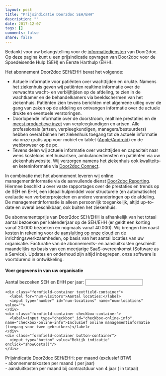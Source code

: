 ```yaml
---
layout: post
title: "Prijsindicatie Door2doc SEH/EHH"
description: ""
date: 2017-12-07
tags: []
comments: false
share: false
---
```


Bedankt voor uw belangstelling voor de [informatiediensten](http://docs.door2doc.com/2017-12-09/Door2doc/) van Door2doc. Op deze pagina kunt u een prijsindicatie opvragen van Door2doc voor de Spoedeisende Hulp (SEH) en Eerste Harthulp (EHH).

Het abonnement Door2doc SEH/EHH bevat het volgende:
* Actuele informatie voor patiënten over wachttijden en drukte. Namens het ziekenhuis geven wij patiënten realtime informatie over de verwachte wacht- en verblijftijden op de afdeling, te zien in de wachtkamer en de behandelkamers via beeldschermen van het ziekenhuis. Patiënten zien tevens berichten met algemene uitleg over de gang van zaken op de afdeling en ontvangen informatie over de actuele drukte en eventuele verstoringen.
* Doorlopende informatie over de doorstroom, realtime prestaties en de [meest productieve inzet](http://docs.door2doc.com/2017-12-08/Grip-op-werkdruk/) van verpleegkundigen en artsen. Alle professionals (artsen, verpleegkundigen, managers/bestuurders) hebben overal binnen het ziekenhuis toegang tot de actuele informatie via onze gratis app voor mobiel en tablet ([Apple](https://itunes.apple.com/nl/app/door2doc/id1237548513?mt=8)/[Android](https://play.google.com/store/apps/details?id=com.door2doc.app)) en de webbrowser op de pc.
* Tevens delen wij actuele informatie over wachttijden en capaciteit naar wens kosteloos met huisartsen, ambulancediensten en patiënten via uw ziekenhuiswebsite. Wij verzorgen namens het ziekenhuis ook kwaliteits- en keteninformatie via [Door2doc Connect](http://docs.door2doc.com/2017-12-05/Door2doc-Connect).

In combinatie met het abonnement leveren wij online managementinformatie via de aanvullende dienst [Door2doc Reporting](http://docs.door2doc.com/2017-12-04/Door2doc-Reporting). Hiermee beschikt u over vaste rapportages over de prestaties en trends op de SEH en EHH, een ideaal hulpmiddel voor structurele (en automatische) evaluatie van verbeterprojecten en andere veranderingen op de afdeling. De managementinformatie is alleen persoonlijk toegankelijk, altijd up-to-date en overal beschikbaar, ook buiten het ziekenhuis.

De abonnementsprijs van Door2doc SEH/EHH is afhankelijk van het totaal aantal bezoeken per kalenderjaar op de SEH/EHH (er geldt een korting vanaf 20.000 bezoeken en nogmaals vanaf 40.000). Wij brengen hiernaast kosten in rekening voor de [aansluiting op onze cloud](http://docs.door2doc.com/2017-12-06/aansluitinformatie/) en de inrichtingswerkzaamheden, op basis van het aantal locaties van uw organisatie. Facturatie van de abonnements- en aansluitkosten geschiedt maandelijks op basis van een meerjarige SaaS-overeenkomst (Software as a Service). Updates en onderhoud zijn altijd inbegrepen, onze software is voortdurend in ontwikkeling.

#### Voer gegevens in van uw organisatie
<p>

  <form action="" id="kosten-indicatie">
    <div class="formfield-container textfield-container">
      <label for="num-visitors">Aantal bezoeken SEH en EHH per jaar:</label>
      <input type="number" id="num-visitors" name="num-visitors" value="">
    </div>
  
    <div class="formfield-container textfield-container">
      <label for="num-visitors">Aantal locaties:</label>
      <input type="number" id="num-locations" name="num-locations" value="">
    </div>
    <div class="formfield-container checkbox-container">
      <label><input type="checkbox" id="checkbox-online-info" name="checkbox-online-info">Inclusief online managementinformatie (toegang voor twee gebruikers)</label>
    </div>
    <div class="formfield-container button-container">
      <input type="button" value="Bekijk indicatie" onclick="showCosts()"/>
    </div>
  </form>
  
  <div id="kosten-indicatie-result">
    <div class="result-container">
      <span>Prijsindicatie Door2doc SEH/EHH: per maand (exclusief BTW)<br>
      <span>- abonnementskosten </span><span class="result" id="resultMonth"></span><span> per maand (</span><span class="result" id="result"></span><span> per jaar)</span><br>
      <span>- aansluitkosten </span><span class="result" id="connectionFeeMonth"></span><span> per maand bij contractduur van 4 jaar (</span><span class="result" id="connectionFee"></span><span> in totaal)</span>
    </div>
  </div>
  
  <script>
      document.getElementById("kosten-indicatie").addEventListener("keypress", function(ev) {
          if (ev.keyCode == 13) {
              showCosts();
          }
      });
  
      function numberWithCommas(x) {
          return x.toString().replace(/\B(?=(\d{3})+(?!\d))/g, ".");
      }
  
      //  reductie 40% bij aantal > 40k, 20% bij aantal tussen 20-40k
      function calculateCosts(numVisitors, numLocations, oi) {
  
          var rate = .75,
              feeBasic = 12450,
              feeNext = 6000,
              feeOI = 1800,
              price = 0,
              connectionFee = 0,
              connectionFeeOI = 5500,
              limitVisitors_1 = 20000,
              limitVisitors_2 = 40000,
              oi_included = oi;
  
  
  
          if ( numVisitors > limitVisitors_2 ){
  
              price = parseInt(numVisitors - limitVisitors_2) * rate * (1-0.4) + limitVisitors_1 * rate * (1.8);
  
          } else if (numVisitors > limitVisitors_1) {
  
              price = parseInt(numVisitors - limitVisitors_1) * rate * (1-0.2) + limitVisitors_1 * rate;
  
          } else {
  
              price = numVisitors * rate;
  
          }
  
          if(numLocations > 1) {
  
              connectionFee = feeBasic + (numLocations - 1) * feeNext;
  
          } else {
  
              connectionFee = feeBasic;
  
          }
  
          if(oi_included) {
              price += feeOI;
              connectionFee += connectionFeeOI;
          }
  
          return ({"price":price, "connectionFee":connectionFee});
      }
  
      function showCosts() {
  
          var inputVisitors = parseInt(document.getElementById('num-visitors').value),
              inputLocations = parseInt(document.getElementById('num-locations').value),
              online_info_included = Boolean(document.getElementById('checkbox-online-info').checked);
  
          if (inputVisitors == "") {
              inputVisitors = 0;
          }
  
          if (inputLocations == "") {
              inputLocations = 0;
          }
  
          var result = calculateCosts(parseInt(inputVisitors), parseInt(inputLocations), online_info_included),
              unit = '€',
              cents = ',-';
  
          document.getElementById('result').textContent        = unit + " " + numberWithCommas(parseInt(result.price)) + cents;
          document.getElementById('resultMonth').textContent   = unit + " " + numberWithCommas(parseInt(result.price / 12)) + cents;
          document.getElementById('connectionFeeMonth').textContent  = unit + " " + numberWithCommas(parseInt(result.connectionFee / 48)) + cents;
          document.getElementById('connectionFee').textContent  = unit + " " + numberWithCommas(parseInt(result.connectionFee)) + cents;
  
          var resultContainer = document.getElementById('kosten-indicatie-result');
  
          if (resultContainer) {
              resultContainer.className = 'show';
          }
      }
  
  </script>
